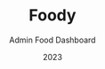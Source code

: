 ---
  id: 1
  date: "2023"
  title: "Foody"
  subtitle: "Admin Food Dashboard"
  description: "The Next JS Food Admin Dashboard is a powerful tool that utilizes Next.js and Refine to create an efficient food ordering and delivery system"
  techs: ["NEXT", "CHAKRA UI", "STRAPI", "REFINE", "CLOUDINARY", "POSTGRESQL", "KOYEB", "VERCEL"]
  image:
    src: "/images/foody.jpg"
    alt: "food admin dashboard"
    width: 1374
    height: 738
  link: "https://admin-foodys.vercel.app"
---